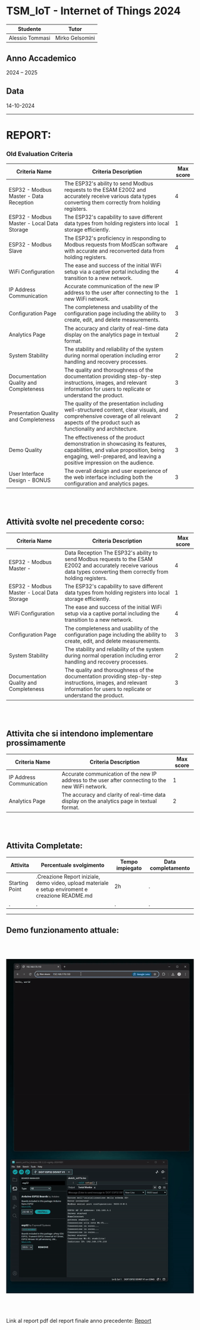 # TSM_IoT - Internet of Things 2024

| Studente       | Tutor            |
|----------------|------------------|
| Alessio Tommasi| Mirko Gelsomini  |

## Anno Accademico

2024 – 2025

## Data

14-10-2024

---

# REPORT:



### Old Evaluation Criteria

| Criteria Name                             | Criteria Description                                                                 | Max score |
|-------------------------------------------|---------------------------------------------------------------------------------------|-----------|
| ESP32 - Modbus Master - Data Reception    | The ESP32's ability to send Modbus requests to the ESAM E2002 and accurately receive various data types converting them correctly from holding registers. | 4         |
| ESP32 - Modbus Master - Local Data Storage| The ESP32's capability to save different data types from holding registers into local storage efficiently. | 1         |
| ESP32 - Modbus Slave                      | The ESP32's proficiency in responding to Modbus requests from ModScan software with accurate and reconverted data from holding registers. | 4         |
| WiFi Configuration                        | The ease and success of the initial WiFi setup via a captive portal including the transition to a new network. | 4         |
| IP Address Communication                  | Accurate communication of the new IP address to the user after connecting to the new WiFi network. | 1         |
| Configuration Page                        | The completeness and usability of the configuration page including the ability to create, edit, and delete measurements. | 3         |
| Analytics Page                            | The accuracy and clarity of real-time data display on the analytics page in textual format. | 2         |
| System Stability                          | The stability and reliability of the system during normal operation including error handling and recovery processes. | 2         |
| Documentation Quality and Completeness    | The quality and thoroughness of the documentation providing step-by-step instructions, images, and relevant information for users to replicate or understand the product. | 3         |
| Presentation Quality and Completeness     | The quality of the presentation including well-structured content, clear visuals, and comprehensive coverage of all relevant aspects of the product such as functionality and architecture. | 2         |
| Demo Quality                              | The effectiveness of the product demonstration in showcasing its features, capabilities, and value proposition, being engaging, well-prepared, and leaving a positive impression on the audience. | 3         |
| User Interface Design - BONUS             | The overall design and user experience of the web interface including both the configuration and analytics pages. | 3         |

<br>
<br>

## Attività svolte nel precedente corso: 
| Criteria Name                             | Criteria Description                                                                 | Max score |
|-------------------------------------------|---------------------------------------------------------------------------------------|-----------|
ESP32 - Modbus Master - | Data Reception	The ESP32's ability to send Modbus requests to the ESAM E2002 and accurately receive various data types converting them correctly from holding registers.	|4|
ESP32 - Modbus Master - Local Data Storage	|The ESP32's capability to save different data types from holding registers into local storage efficiently.|	1|
| WiFi Configuration                        | The ease and success of the initial WiFi setup via a captive portal including the transition to a new network. | 4         |
| Configuration Page                        | The completeness and usability of the configuration page including the ability to create, edit, and delete measurements. | 3         |
| System Stability                          | The stability and reliability of the system during normal operation including error handling and recovery processes. | 2         |
| Documentation Quality and Completeness    | The quality and thoroughness of the documentation providing step-by-step instructions, images, and relevant information for users to replicate or understand the product. | 3         |


<br>
<br>

## Attivita che si intendono implementare prossimamente
| Criteria Name                             | Criteria Description                                                                 | Max score |
|-------------------------------------------|---------------------------------------------------------------------------------------|-----------|
| IP Address Communication                  | Accurate communication of the new IP address to the user after connecting to the new WiFi network. | 1         |
| Analytics Page                            | The accuracy and clarity of real-time data display on the analytics page in textual format. | 2         |

<br>
<br>

## Attivita Completate:

| Attivita                             | Percentuale svolgimento | Tempo impiegato | Data completamento |
|--------------------------------------|-------------------------|-----------------|--------------------|
| Starting Point | .Creazione Report iniziale, demo video, upload materiale e setup enviroment  e creazione README.md                 | 2h          | .       |
| . | .               | .        | .       |

---


## Demo funzionamento attuale:

<br>
<br>

![Demo Video](./video/InitialPoint.gif)

<br>
<br>


Link al report pdf del report finale anno precedente: [Report](./ReportIotProject.pdf)

